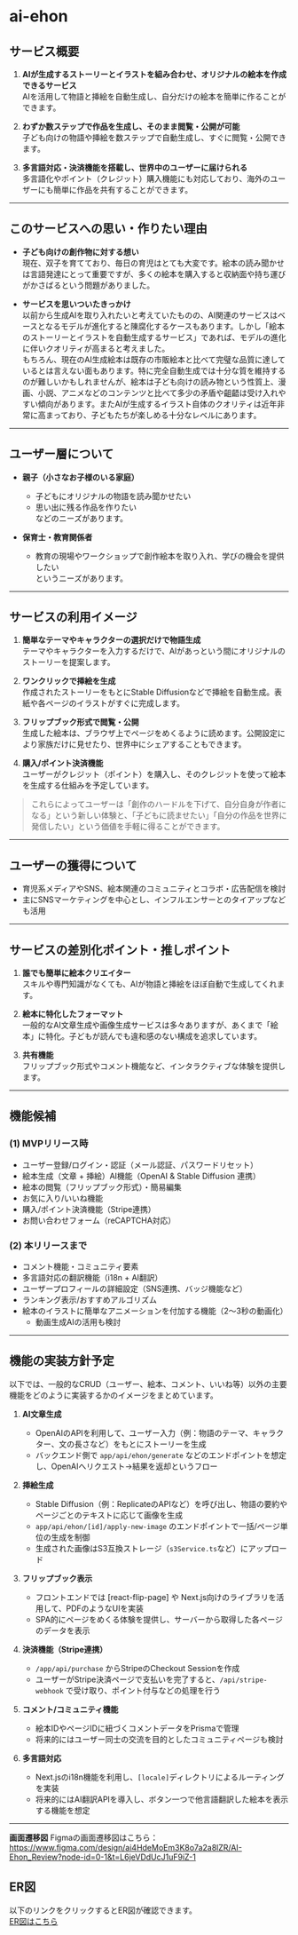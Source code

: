 # ai-ehon

## サービス概要

1. **AIが生成するストーリーとイラストを組み合わせ、オリジナルの絵本を作成できるサービス**  
   AIを活用して物語と挿絵を自動生成し、自分だけの絵本を簡単に作ることができます。

2. **わずか数ステップで作品を生成し、そのまま閲覧・公開が可能**  
   子ども向けの物語や挿絵を数ステップで自動生成し、すぐに閲覧・公開できます。

3. **多言語対応・決済機能を搭載し、世界中のユーザーに届けられる**  
   多言語化やポイント（クレジット）購入機能にも対応しており、海外のユーザーにも簡単に作品を共有することができます。

---

## このサービスへの思い・作りたい理由

- **子ども向けの創作物に対する想い**  
  現在、双子を育てており、毎日の育児はとても大変です。絵本の読み聞かせは言語発達にとって重要ですが、多くの絵本を購入すると収納面や持ち運びがかさばるという問題がありました。

- **サービスを思いついたきっかけ**  
  以前から生成AIを取り入れたいと考えていたものの、AI関連のサービスはベースとなるモデルが進化すると陳腐化するケースもあります。しかし「絵本のストーリーとイラストを自動生成するサービス」であれば、モデルの進化に伴いクオリティが高まると考えました。  
  もちろん、現在のAI生成絵本は既存の市販絵本と比べて完璧な品質に達しているとは言えない面もあります。特に完全自動生成では十分な質を維持するのが難しいかもしれませんが、絵本は子ども向けの読み物という性質上、漫画、小説、アニメなどのコンテンツと比べて多少の矛盾や齟齬は受け入れやすい傾向があります。またAIが生成するイラスト自体のクオリティは近年非常に高まっており、子どもたちが楽しめる十分なレベルにあります。

---

## ユーザー層について

- **親子（小さなお子様のいる家庭）**  
  - 子どもにオリジナルの物語を読み聞かせたい  
  - 思い出に残る作品を作りたい  
  などのニーズがあります。

- **保育士・教育関係者**  
  - 教育の現場やワークショップで創作絵本を取り入れ、学びの機会を提供したい  
  というニーズがあります。

---

## サービスの利用イメージ

1. **簡単なテーマやキャラクターの選択だけで物語生成**  
   テーマやキャラクターを入力するだけで、AIがあっという間にオリジナルのストーリーを提案します。

2. **ワンクリックで挿絵を生成**  
   作成されたストーリーをもとにStable Diffusionなどで挿絵を自動生成。表紙や各ページのイラストがすぐに完成します。

3. **フリップブック形式で閲覧・公開**  
   生成した絵本は、ブラウザ上でページをめくるように読めます。公開設定により家族だけに見せたり、世界中にシェアすることもできます。

4. **購入/ポイント決済機能**  
   ユーザーがクレジット（ポイント）を購入し、そのクレジットを使って絵本を生成する仕組みを予定しています。

> これらによってユーザーは「創作のハードルを下げて、自分自身が作者になる」という新しい体験と、「子どもに読ませたい」「自分の作品を世界に発信したい」という価値を手軽に得ることができます。

---

## ユーザーの獲得について

- 育児系メディアやSNS、絵本関連のコミュニティとコラボ・広告配信を検討  
- 主にSNSマーケティングを中心とし、インフルエンサーとのタイアップなども活用

---

## サービスの差別化ポイント・推しポイント

1. **誰でも簡単に絵本クリエイター**  
   スキルや専門知識がなくても、AIが物語と挿絵をほぼ自動で生成してくれます。

2. **絵本に特化したフォーマット**  
   一般的なAI文章生成や画像生成サービスは多々ありますが、あくまで「絵本」に特化。子どもが読んでも違和感のない構成を追求しています。

3. **共有機能**  
   フリップブック形式やコメント機能など、インタラクティブな体験を提供します。

---

## 機能候補

### (1) MVPリリース時

- ユーザー登録/ログイン・認証（メール認証、パスワードリセット）
- 絵本生成（文章 + 挿絵）AI機能（OpenAI & Stable Diffusion 連携）
- 絵本の閲覧（フリップブック形式）・簡易編集
- お気に入り/いいね機能
- 購入/ポイント決済機能（Stripe連携）
- お問い合わせフォーム（reCAPTCHA対応）

### (2) 本リリースまで

- コメント機能・コミュニティ要素
- 多言語対応の翻訳機能（i18n + AI翻訳）
- ユーザープロフィールの詳細設定（SNS連携、バッジ機能など）
- ランキング表示/おすすめアルゴリズム
- 絵本のイラストに簡単なアニメーションを付加する機能（2〜3秒の動画化）  
  - 動画生成AIの活用も検討

---

## 機能の実装方針予定

以下では、一般的なCRUD（ユーザー、絵本、コメント、いいね等）以外の主要機能をどのように実装するかのイメージをまとめています。

1. **AI文章生成**  
   - OpenAIのAPIを利用して、ユーザー入力（例：物語のテーマ、キャラクター、文の長さなど）をもとにストーリーを生成  
   - バックエンド側で `app/api/ehon/generate` などのエンドポイントを想定し、OpenAIへリクエスト→結果を返却というフロー

2. **挿絵生成**  
   - Stable Diffusion（例：ReplicateのAPIなど）を呼び出し、物語の要約やページごとのテキストに応じて画像を生成  
   - `app/api/ehon/[id]/apply-new-image` のエンドポイントで一括/ページ単位の生成を制御  
   - 生成された画像はS3互換ストレージ（`s3Service.ts`など）にアップロード

3. **フリップブック表示**  
   - フロントエンドでは [react-flip-page] や Next.js向けのライブラリを活用して、PDFのようなUIを実装  
   - SPA的にページをめくる体験を提供し、サーバーから取得した各ページのデータを表示

4. **決済機能（Stripe連携）**  
   - `/app/api/purchase` からStripeのCheckout Sessionを作成  
   - ユーザーがStripe決済ページで支払いを完了すると、`/api/stripe-webhook` で受け取り、ポイント付与などの処理を行う

5. **コメント/コミュニティ機能**  
   - 絵本IDやページIDに紐づくコメントデータをPrismaで管理  
   - 将来的にはユーザー同士の交流を目的としたコミュニティページも検討

6. **多言語対応**  
   - Next.jsのi18n機能を利用し、`[locale]`ディレクトリによるルーティングを実装  
   - 将来的にはAI翻訳APIを導入し、ボタン一つで他言語翻訳した絵本を表示する機能を想定

---

 **画面遷移図**
 Figmaの画面遷移図はこちら：
https://www.figma.com/design/ai4HdeMoEm3K8o7a2a8lZR/AI-Ehon_Review?node-id=0-1&t=L6jeVDdUcJ1uF9iZ-1


## ER図

以下のリンクをクリックするとER図が確認できます。  
[ER図はこちら](./images/ER.png)